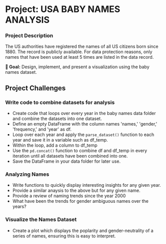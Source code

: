 # Project: USA BABY NAMES ANALYSIS


### Project Description

The US authorities have registered the names of all US citizens born since 1880. The record is publicly available. For data protection reasons, only names that have been used at least 5 times are listed in the data record.

**🎯 Goal:** Design, implement, and present a visualization using the baby names dataset.

## Project Challenges

### Write code to combine datasets for analysis

- Create code that loops over every year in the baby names data folder and combine the datasets into one dataset.
- Define an empty DataFrame with the column names 'names,' 'gender,' 'frequency,' and 'year' as df.
- Loop over each year and apply the `parse_dataset()` function to each year and save it in a variable such as df_temp.
- Within the loop, add a column to df_temp 
- Use the `pd.concat()` function to combine df and df_temp in every iteration until all datasets have been combined into one.
- Save the DataFrame in your data folder for later use.

### Analyzing Names

- Write functions to quickly display interesting insights for any given year.
- Provide a similar anaysis to the above but for any given name.
- Provide a review of naming trends since the year 2000
- What have been the trends for gender ambiguous names over the years?

### Visualize the Names Dataset

- Create a plot which displays the poplarity and gender-neutrality of a series of names, ensuring this is easy to interpret.